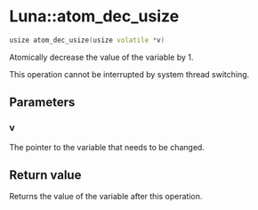 # Luna::atom_dec_usize

```c++
usize atom_dec_usize(usize volatile *v)
```

Atomically decrease the value of the variable by 1. 

This operation cannot be interrupted by system thread switching. 

## Parameters
### v
The pointer to the variable that needs to be changed. 

## Return value
Returns the value of the variable after this operation. 

